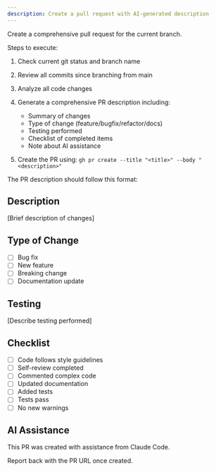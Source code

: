 ```yaml
---
description: Create a pull request with AI-generated description
---
```


Create a comprehensive pull request for the current branch.

Steps to execute:

1. Check current git status and branch name
2. Review all commits since branching from main
3. Analyze all code changes
4. Generate a comprehensive PR description including:
   - Summary of changes
   - Type of change (feature/bugfix/refactor/docs)
   - Testing performed
   - Checklist of completed items
   - Note about AI assistance

5. Create the PR using: `gh pr create --title "<title>" --body "<description>"`

The PR description should follow this format:

## Description
[Brief description of changes]

## Type of Change
- [ ] Bug fix
- [ ] New feature
- [ ] Breaking change
- [ ] Documentation update

## Testing
[Describe testing performed]

## Checklist
- [ ] Code follows style guidelines
- [ ] Self-review completed
- [ ] Commented complex code
- [ ] Updated documentation
- [ ] Added tests
- [ ] Tests pass
- [ ] No new warnings

## AI Assistance
This PR was created with assistance from Claude Code.

Report back with the PR URL once created.
